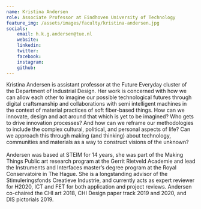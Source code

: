 ```yaml
---
name: Kristina Andersen
role: Associate Professor at Eindhoven University of Technology 
feature_img: /assets/images/faculty/kristina-andersen.jpg
socials:
    email: h.k.g.andersen@tue.nl
    website:
    linkedin:
    twitter:
    facebook:
    instagram:
    github:
---
```


Kristina Andersen is assistant professor at the Future Everyday cluster of the Department of Industrial Design. Her work is concerned with how we can allow each other to imagine our possible technological futures through digital craftsmanship and collaborations with semi intelligent machines in the context of material practices of soft fiber-based things. How can we innovate, design and act around that which is yet to be imagined? Who gets to drive innovation processes? And how can we reframe our methodologies to include the complex cultural, political, and personal aspects of life? Can we approach this through making (and thinking) about technology, communities and materials as a way to construct visions of the unknown?<br/> <br/> Andersen was based at STEIM for 14 years, she was part of the Making Things Public art research program at the Gerrit Rietveld Academie and lead the Instruments and Interfaces master’s degree program at the Royal Conservatoire in The Hague. She is a longstanding advisor of the Stimuleringsfonds Creatieve Industrie, and currently acts as expert reviewer for H2020, ICT and FET for both application and project reviews. Andersen co-chaired the CHI art 2018, CHI Design paper track 2019 and 2020, and DIS pictorials 2019.